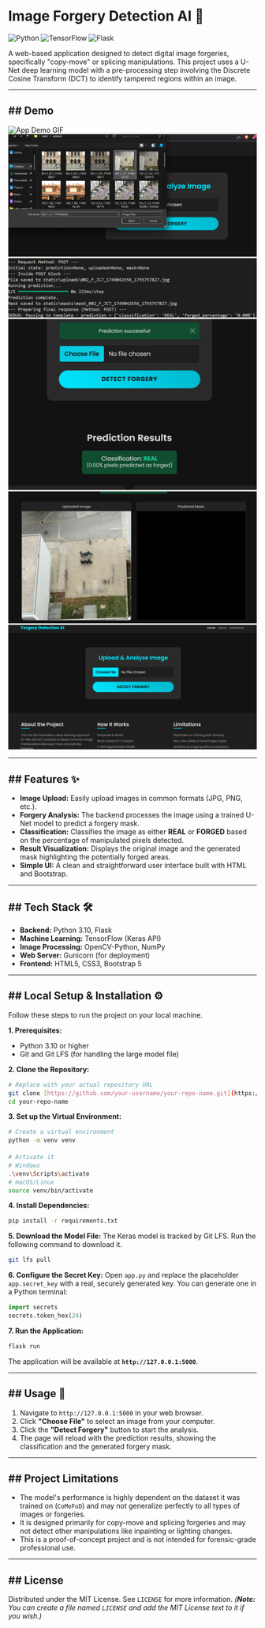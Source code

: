 # Image Forgery Detection AI 📸

![Python](https://img.shields.io/badge/Python-3.10-blue.svg)
![TensorFlow](https://img.shields.io/badge/TensorFlow-2.x-orange.svg)
![Flask](https://img.shields.io/badge/Flask-3.0-black.svg)

A web-based application designed to detect digital image forgeries, specifically "copy-move" or splicing manipulations. This project uses a U-Net deep learning model with a pre-processing step involving the Discrete Cosine Transform (DCT) to identify tampered regions within an image.

***

## ## Demo
![App Demo GIF](./demo/demo.gif)
![App Screenshot](./demo/ss1.png)
![App Screenshot](./demo/ss2.png)
![App Screenshot](./demo/ss3.png)
![App Screenshot](./demo/ss4.png)
![App Screenshot](./demo/ss5.png)

***

## ## Features ✨

* **Image Upload:** Easily upload images in common formats (JPG, PNG, etc.).
* **Forgery Analysis:** The backend processes the image using a trained U-Net model to predict a forgery mask.
* **Classification:** Classifies the image as either **REAL** or **FORGED** based on the percentage of manipulated pixels detected.
* **Result Visualization:** Displays the original image and the generated mask highlighting the potentially forged areas.
* **Simple UI:** A clean and straightforward user interface built with HTML and Bootstrap.

***

## ## Tech Stack 🛠️

* **Backend:** Python 3.10, Flask
* **Machine Learning:** TensorFlow (Keras API)
* **Image Processing:** OpenCV-Python, NumPy
* **Web Server:** Gunicorn (for deployment)
* **Frontend:** HTML5, CSS3, Bootstrap 5

***

## ## Local Setup & Installation ⚙️

Follow these steps to run the project on your local machine.

**1. Prerequisites:**
* Python 3.10 or higher
* Git and Git LFS (for handling the large model file)

**2. Clone the Repository:**
```bash
# Replace with your actual repository URL
git clone [https://github.com/your-username/your-repo-name.git](https://github.com/your-username/your-repo-name.git)
cd your-repo-name
```

**3. Set up the Virtual Environment:**
```bash
# Create a virtual environment
python -m venv venv

# Activate it
# Windows
.\venv\Scripts\activate
# macOS/Linux
source venv/bin/activate
```

**4. Install Dependencies:**
```bash
pip install -r requirements.txt
```

**5. Download the Model File:**
The Keras model is tracked by Git LFS. Run the following command to download it.
```bash
git lfs pull
```

**6. Configure the Secret Key:**
Open `app.py` and replace the placeholder `app.secret_key` with a real, securely generated key. You can generate one in a Python terminal:
```python
import secrets
secrets.token_hex(24)
```

**7. Run the Application:**
```bash
flask run
```
The application will be available at **`http://127.0.0.1:5000`**.

***

## ## Usage 🚀

1.  Navigate to `http://127.0.0.1:5000` in your web browser.
2.  Click **"Choose File"** to select an image from your computer.
3.  Click the **"Detect Forgery"** button to start the analysis.
4.  The page will reload with the prediction results, showing the classification and the generated forgery mask.

***

## ## Project Limitations

* The model's performance is highly dependent on the dataset it was trained on (`CoMoFoD`) and may not generalize perfectly to all types of images or forgeries.
* It is designed primarily for copy-move and splicing forgeries and may not detect other manipulations like inpainting or lighting changes.
* This is a proof-of-concept project and is not intended for forensic-grade professional use.

***

## ## License

Distributed under the MIT License. See `LICENSE` for more information.
*(**Note:** You can create a file named `LICENSE` and add the MIT License text to it if you wish.)*